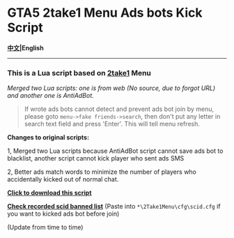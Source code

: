 # GTA5 2take1 Menu Ads bots Kick Script

**[中文](https://github.com/Z-Siqi/GTA5-2take1-KickADS-bot-LuaScript)|English**

****

### This is a Lua script based on [2take1](https://gta.2take1.menu/) Menu

*Merged two Lua scripts: one is from web (No source, due to forgot URL) and another one is AntiAdBot.*

> If wrote ads bots cannot detect and prevent ads bot join by menu, please goto `menu->fake friends->search`, then don't put any letter in search text field and press 'Enter'. This will tell menu refresh.

**Changes to original scripts:**

1, Merged two Lua scripts because AntiAdBot script cannot save ads bot to blacklist, another script cannot kick player who sent ads SMS

2, Better ads match words to minimize the number of players who accidentally kicked out of normal chat.

**[Click to download this script](https://github.com/Z-Siqi/GTA5-2take1-KickADS-bot-LuaScript/releases/download/LuaScript/KickAdsSender.lua)**

**[Check recorded scid banned list](https://github.com/Z-Siqi/GTA5-2take1-KickADS-bot-LuaScript/blob/main/scid.cfg)** (Paste into `*\2Take1Menu\cfg\scid.cfg` if you want to kicked ads bot before join)

(Update from time to time)
